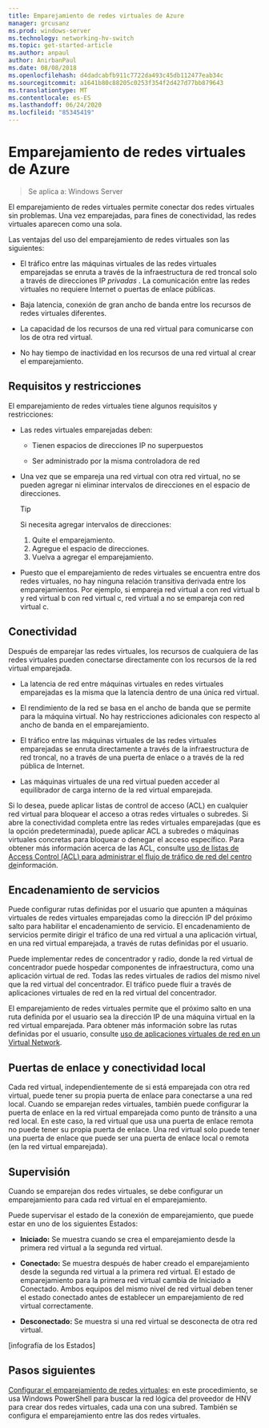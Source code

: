 ```yaml
---
title: Emparejamiento de redes virtuales de Azure
manager: grcusanz
ms.prod: windows-server
ms.technology: networking-hv-switch
ms.topic: get-started-article
ms.author: anpaul
author: AnirbanPaul
ms.date: 08/08/2018
ms.openlocfilehash: d4dadcabfb911c7722da493c45db112477eab34c
ms.sourcegitcommit: a1641b80c88205c0253f354f2d427d77bb879643
ms.translationtype: MT
ms.contentlocale: es-ES
ms.lasthandoff: 06/24/2020
ms.locfileid: "85345419"
---
```

# <a name="virtual-network-peering"></a>Emparejamiento de redes virtuales de Azure

>Se aplica a: Windows Server

El emparejamiento de redes virtuales permite conectar dos redes virtuales sin problemas. Una vez emparejadas, para fines de conectividad, las redes virtuales aparecen como una sola. 

Las ventajas del uso del emparejamiento de redes virtuales son las siguientes:

-   El tráfico entre las máquinas virtuales de las redes virtuales emparejadas se enruta a través de la infraestructura de red troncal solo a través de direcciones IP *privadas* . La comunicación entre las redes virtuales no requiere Internet o puertas de enlace públicas.

-   Baja latencia, conexión de gran ancho de banda entre los recursos de redes virtuales diferentes.

-   La capacidad de los recursos de una red virtual para comunicarse con los de otra red virtual.

-   No hay tiempo de inactividad en los recursos de una red virtual al crear el emparejamiento.

## <a name="requirements-and-constraints"></a>Requisitos y restricciones

El emparejamiento de redes virtuales tiene algunos requisitos y restricciones:

- Las redes virtuales emparejadas deben:

  -   Tienen espacios de direcciones IP no superpuestos

  -   Ser administrado por la misma controladora de red

- Una vez que se empareja una red virtual con otra red virtual, no se pueden agregar ni eliminar intervalos de direcciones en el espacio de direcciones.

  >[!TIP]
  >Si necesita agregar intervalos de direcciones:<ol><li>Quite el emparejamiento.</li><li>Agregue el espacio de direcciones.</li><li>Vuelva a agregar el emparejamiento.</li></ol>

- Puesto que el emparejamiento de redes virtuales se encuentra entre dos redes virtuales, no hay ninguna relación transitiva derivada entre los emparejamientos. Por ejemplo, si empareja red virtual a con red virtual b y red virtual b con red virtual c, red virtual a no se empareja con red virtual c.

## <a name="connectivity"></a>Conectividad

Después de emparejar las redes virtuales, los recursos de cualquiera de las redes virtuales pueden conectarse directamente con los recursos de la red virtual emparejada.

-   La latencia de red entre máquinas virtuales en redes virtuales emparejadas es la misma que la latencia dentro de una única red virtual.

-   El rendimiento de la red se basa en el ancho de banda que se permite para la máquina virtual. No hay restricciones adicionales con respecto al ancho de banda en el emparejamiento.

-   El tráfico entre las máquinas virtuales de las redes virtuales emparejadas se enruta directamente a través de la infraestructura de red troncal, no a través de una puerta de enlace o a través de la red pública de Internet.

-   Las máquinas virtuales de una red virtual pueden acceder al equilibrador de carga interno de la red virtual emparejada.

Si lo desea, puede aplicar listas de control de acceso (ACL) en cualquier red virtual para bloquear el acceso a otras redes virtuales o subredes. Si abre la conectividad completa entre las redes virtuales emparejadas (que es la opción predeterminada), puede aplicar ACL a subredes o máquinas virtuales concretas para bloquear o denegar el acceso específico. Para obtener más información acerca de las ACL, consulte [uso de listas de Access Control (ACL) para administrar el flujo de tráfico de red del centro de](https://docs.microsoft.com/windows-server/networking/sdn/manage/use-acls-for-traffic-flow)información.

## <a name="service-chaining"></a>Encadenamiento de servicios

Puede configurar rutas definidas por el usuario que apunten a máquinas virtuales de redes virtuales emparejadas como la dirección IP del próximo salto para habilitar el encadenamiento de servicio. El encadenamiento de servicios permite dirigir el tráfico de una red virtual a una aplicación virtual, en una red virtual emparejada, a través de rutas definidas por el usuario.

Puede implementar redes de concentrador y radio, donde la red virtual de concentrador puede hospedar componentes de infraestructura, como una aplicación virtual de red. Todas las redes virtuales de radios del mismo nivel que la red virtual del concentrador. El tráfico puede fluir a través de aplicaciones virtuales de red en la red virtual del concentrador.

El emparejamiento de redes virtuales permite que el próximo salto en una ruta definida por el usuario sea la dirección IP de una máquina virtual en la red virtual emparejada. Para obtener más información sobre las rutas definidas por el usuario, consulte [uso de aplicaciones virtuales de red en un Virtual Network](https://docs.microsoft.com/windows-server/networking/sdn/manage/use-network-virtual-appliances-on-a-vn).

## <a name="gateways-and-on-premises-connectivity"></a>Puertas de enlace y conectividad local

Cada red virtual, independientemente de si está emparejada con otra red virtual, puede tener su propia puerta de enlace para conectarse a una red local. Cuando se emparejan redes virtuales, también puede configurar la puerta de enlace en la red virtual emparejada como punto de tránsito a una red local. En este caso, la red virtual que usa una puerta de enlace remota no puede tener su propia puerta de enlace. Una red virtual solo puede tener una puerta de enlace que puede ser una puerta de enlace local o remota (en la red virtual emparejada).

## <a name="monitor"></a>Supervisión

Cuando se emparejan dos redes virtuales, se debe configurar un emparejamiento para cada red virtual en el emparejamiento.

Puede supervisar el estado de la conexión de emparejamiento, que puede estar en uno de los siguientes Estados:

-   **Iniciado:** Se muestra cuando se crea el emparejamiento desde la primera red virtual a la segunda red virtual.

-   **Conectado:** Se muestra después de haber creado el emparejamiento desde la segunda red virtual a la primera red virtual. El estado de emparejamiento para la primera red virtual cambia de Iniciado a Conectado. Ambos equipos del mismo nivel de red virtual deben tener el estado conectado antes de establecer un emparejamiento de red virtual correctamente.

-   **Desconectado:** Se muestra si una red virtual se desconecta de otra red virtual.

[infografía de los Estados]

## <a name="next-steps"></a>Pasos siguientes
[Configurar el emparejamiento de redes virtuales](sdn-configure-vnet-peering.md): en este procedimiento, se usa Windows PowerShell para buscar la red lógica del proveedor de HNV para crear dos redes virtuales, cada una con una subred. También se configura el emparejamiento entre las dos redes virtuales.

